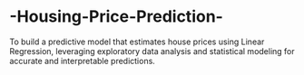 # -Housing-Price-Prediction-
To build a predictive model that estimates house prices using Linear Regression, leveraging exploratory data analysis and statistical modeling for accurate and interpretable predictions.
